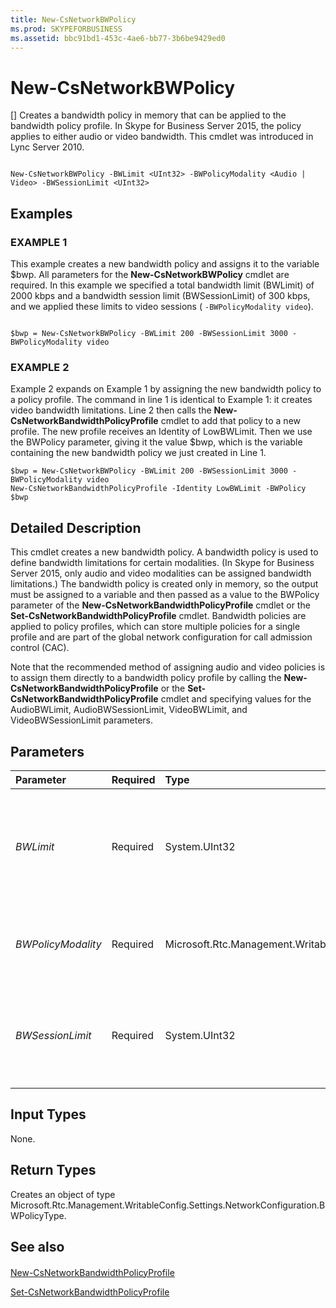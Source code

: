 ```yaml
---
title: New-CsNetworkBWPolicy
ms.prod: SKYPEFORBUSINESS
ms.assetid: bbc91bd1-453c-4ae6-bb77-3b6be9429ed0
---
```



# New-CsNetworkBWPolicy
[]
Creates a bandwidth policy in memory that can be applied to the bandwidth policy profile. In Skype for Business Server 2015, the policy applies to either audio or video bandwidth. This cmdlet was introduced in Lync Server 2010.
  
    
    


```

New-CsNetworkBWPolicy -BWLimit <UInt32> -BWPolicyModality <Audio | Video> -BWSessionLimit <UInt32>

```


## Examples


  
    
    

### EXAMPLE 1

This example creates a new bandwidth policy and assigns it to the variable $bwp. All parameters for the **New-CsNetworkBWPolicy** cmdlet are required. In this example we specified a total bandwidth limit (BWLimit) of 2000 kbps and a bandwidth session limit (BWSessionLimit) of 300 kbps, and we applied these limits to video sessions ( `-BWPolicyModality video`).
  
    
    

```

$bwp = New-CsNetworkBWPolicy -BWLimit 200 -BWSessionLimit 3000 -BWPolicyModality video
```


### EXAMPLE 2

Example 2 expands on Example 1 by assigning the new bandwidth policy to a policy profile. The command in line 1 is identical to Example 1: it creates video bandwidth limitations. Line 2 then calls the **New-CsNetworkBandwidthPolicyProfile** cmdlet to add that policy to a new profile. The new profile receives an Identity of LowBWLimit. Then we use the BWPolicy parameter, giving it the value $bwp, which is the variable containing the new bandwidth policy we just created in Line 1.
  
    
    

```
$bwp = New-CsNetworkBWPolicy -BWLimit 200 -BWSessionLimit 3000 -BWPolicyModality video
New-CsNetworkBandwidthPolicyProfile -Identity LowBWLimit -BWPolicy $bwp
```


## Detailed Description

This cmdlet creates a new bandwidth policy. A bandwidth policy is used to define bandwidth limitations for certain modalities. (In Skype for Business Server 2015, only audio and video modalities can be assigned bandwidth limitations.) The bandwidth policy is created only in memory, so the output must be assigned to a variable and then passed as a value to the BWPolicy parameter of the **New-CsNetworkBandwidthPolicyProfile** cmdlet or the **Set-CsNetworkBandwidthPolicyProfile** cmdlet. Bandwidth policies are applied to policy profiles, which can store multiple policies for a single profile and are part of the global network configuration for call admission control (CAC).
  
    
    
Note that the recommended method of assigning audio and video policies is to assign them directly to a bandwidth policy profile by calling the **New-CsNetworkBandwidthPolicyProfile** or the **Set-CsNetworkBandwidthPolicyProfile** cmdlet and specifying values for the AudioBWLimit, AudioBWSessionLimit, VideoBWLimit, and VideoBWSessionLimit parameters.
  
    
    

## Parameters



|**Parameter**|**Required**|**Type**|**Description**|
|:-----|:-----|:-----|:-----|
| _BWLimit_ <br/> |Required  <br/> |System.UInt32  <br/> |The maximum total bandwidth, in kbps, for all concurrent sessions of the type specified in the BWPolicyModality parameter.  <br/> |
| _BWPolicyModality_ <br/> |Required  <br/> |Microsoft.Rtc.Management.WritableConfig.Settings.NetworkConfiguration.BWPolicyModality  <br/> |Determines which type of bandwidth is limited.  <br/> Valid values: Audio, Video  <br/> |
| _BWSessionLimit_ <br/> |Required  <br/> |System.UInt32  <br/> |The maximum bandwidth, in kbps, allowed for a single session of the type specified in the BWPolicyModality parameter.  <br/> |
   

## Input Types

None.
  
    
    

## Return Types

Creates an object of type Microsoft.Rtc.Management.WritableConfig.Settings.NetworkConfiguration.BWPolicyType.
  
    
    

## See also


#### 


  
    
    
 [New-CsNetworkBandwidthPolicyProfile](new-csnetworkbandwidthpolicyprofile.md)
  
    
    
 [Set-CsNetworkBandwidthPolicyProfile](set-csnetworkbandwidthpolicyprofile.md)
